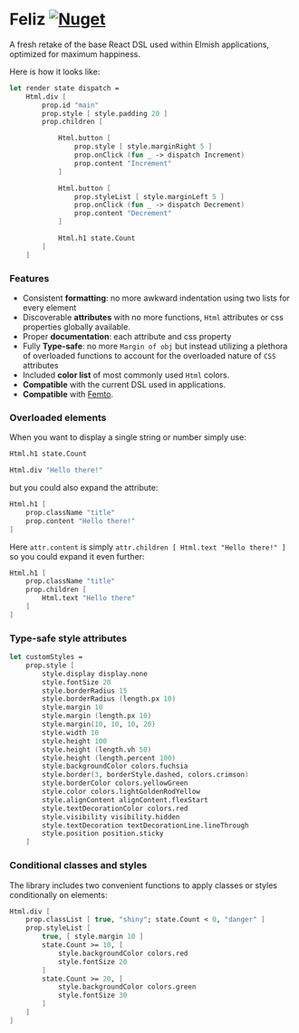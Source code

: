 # Feliz [![Nuget](https://img.shields.io/nuget/v/Feliz.svg?maxAge=0&colorB=brightgreen)](https://www.nuget.org/packages/Feliz)

A fresh retake of the base React DSL used within Elmish applications, optimized for maximum happiness.

Here is how it looks like:

```fs
let render state dispatch =
    Html.div [
        prop.id "main"
        prop.style [ style.padding 20 ]
        prop.children [

            Html.button [
                prop.style [ style.marginRight 5 ]
                prop.onClick (fun _ -> dispatch Increment)
                prop.content "Increment"
            ]

            Html.button [
                prop.styleList [ style.marginLeft 5 ]
                prop.onClick (fun _ -> dispatch Decrement)
                prop.content "Decrement"
            ]

            Html.h1 state.Count
        ]
    ]
```

### Features

 - Consistent **formatting**: no more awkward indentation using two lists for every element
 - Discoverable **attributes** with no more functions, `Html` attributes or css properties globally available.
 - Proper **documentation**: each attribute and css property
 - Fully **Type-safe**: no more `Margin of obj` but instead utilizing a plethora of overloaded functions to account for the overloaded nature of `CSS` attributes
 - Included **color list** of most commonly used `Html` colors.
 - **Compatible** with the current DSL used in applications.
 - **Compatible** with [Femto](https://github.com/Zaid-Ajaj/Femto).

### Overloaded elements

When you want to display a single string or number simply use:
```fs
Html.h1 state.Count

Html.div "Hello there!"
```
but you could also expand the attribute:
```fs
Html.h1 [
    prop.className "title"
    prop.content "Hello there!"
]
```
Here `attr.content` is simply `attr.children [ Html.text "Hello there!" ]` so you could expand it even further:
```fs
Html.h1 [
    prop.className "title"
    prop.children [
        Html.text "Hello there"
    ]
]
```

### Type-safe style attributes

```fs
let customStyles =
    prop.style [
        style.display display.none
        style.fontSize 20
        style.borderRadius 15
        style.borderRadius (length.px 10)
        style.margin 10
        style.margin (length.px 10)
        style.margin(10, 10, 10, 20)
        style.width 10
        style.height 100
        style.height (length.vh 50)
        style.height (length.percent 100)
        style.backgroundColor colors.fuchsia
        style.border(3, borderStyle.dashed, colors.crimson)
        style.borderColor colors.yellowGreen
        style.color colors.lightGoldenRodYellow
        style.alignContent alignContent.flexStart
        style.textDecorationColor colors.red
        style.visibility visibility.hidden
        style.textDecoration textDecorationLine.lineThrough
        style.position position.sticky
    ]
```

### Conditional classes and styles

The library includes two convenient functions to apply classes or styles conditionally on elements:
```fsharp
Html.div [
    prop.classList [ true, "shiny"; state.Count < 0, "danger" ]
    prop.styleList [
        true, [ style.margin 10 ]
        state.Count >= 10, [
            style.backgroundColor colors.red
            style.fontSize 20
        ]
        state.Count >= 20, [
            style.backgroundColor colors.green
            style.fontSize 30
        ]
    ]
]
```